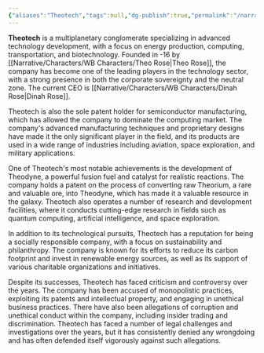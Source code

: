 ```yaml
---
{"aliases":"Theotech","tags":null,"dg-publish":true,"permalink":"/narrative/factions/corporations/theotech-llc/","dgPassFrontmatter":true}
---
```



**Theotech** is a multiplanetary conglomerate specializing in advanced technology development, with a focus on energy production, computing, transportation, and biotechnology. Founded in -16 by [[Narrative/Characters/WB Characters/Theo Rose\|Theo Rose]], the company has become one of the leading players in the technology sector, with a strong presence in both the corporate sovereignty and the neutral zone. The current CEO is [[Narrative/Characters/WB Characters/Dinah Rose\|Dinah Rose]].

Theotech is also the sole patent holder for semiconductor manufacturing, which has allowed the company to dominate the computing market. The company's advanced manufacturing techniques and proprietary designs have made it the only significant player in the field, and its products are used in a wide range of industries including aviation, space exploration, and military applications.

One of Theotech's most notable achievements is the development of Theodyne, a powerful fusion fuel and catalyst for realistic reactions. The company holds a patent on the process of converting raw Theorium, a rare and valuable ore, into Theodyne, which has made it a valuable resource in the galaxy. Theotech also operates a number of research and development facilities, where it conducts cutting-edge research in fields such as quantum computing, artificial intelligence, and space exploration.

In addition to its technological pursuits, Theotech has a reputation for being a socially responsible company, with a focus on sustainability and philanthropy. The company is known for its efforts to reduce its carbon footprint and invest in renewable energy sources, as well as its support of various charitable organizations and initiatives.

Despite its successes, Theotech has faced criticism and controversy over the years. The company has been accused of monopolistic practices, exploiting its patents and intellectual property, and engaging in unethical business practices. There have also been allegations of corruption and unethical conduct within the company, including insider trading and discrimination. Theotech has faced a number of legal challenges and investigations over the years, but it has consistently denied any wrongdoing and has often defended itself vigorously against such allegations.